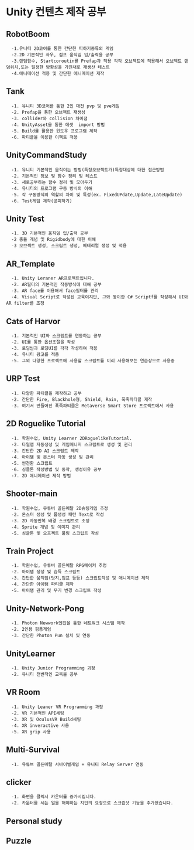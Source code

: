# Unity 컨텐츠 제작 공부

## RobotBoom
      -1.유니티 2D코어를 통한 간단한 피하기종류의 게임
      -2.2D 기본적인 좌우, 점프 움직임 입/출력을 공부
      -3.랜덤함수, Startcoroutin를 Prefap과 적용 각각 오브젝트에 적용해서 오브젝트 랜덤위치,또는 일정한 방향성을 가진채로 재생산 테스트 
      -4.애니메이션 적용 및 간단한 애니메이션 제작
      
## Tank
      -1. 유니티 3D코어를 통한 2인 대전 pvp 및 pve게임
      -2. Prefap을 통한 오브젝트 재생성
      -3. collider와 collision 차이점
      -4. UnityAsset을 통한 에셋  import 방법
      -5. Build를 활용한 윈도우 프로그램 제작
      -6. 파티클을 이용한 이펙트 적용
      
## UnityCommandStudy
      -1. 유니티 기본적인 움직이는 방벙(특정오브젝트가)특정대상에 대한 접근방법
      -2. 기본적인 정보 및 함수 정리 및 테스트
      -3. 새로공부하는 함수 정리 및 모아두기
      -4. 유니티의 프로그램 구동 방식의 이해
      -5. 각 구동방식의 역할의 차이 및 특성(ex. FixedUPdate,Update,LateUpdate)
      -6. Test게임 제작(공피하기)
      
## Unity Test
      -1. 3D 기본적인 움직임 입/출력 공부
      -2 충돌 개념 및 Rigidbody에 대한 이해
      -3 오브젝트 생성, 스크립트 생성, 메테리얼 생성 및 적용
      
      
## AR_Template
      -1. Unity Leraner AR프로젝트입니다.
      -2. AR필터의 기본적인 작동방식에 대해 공부
      -3. AR face를 이용해서 face필터를 관리
      -4. Visual Script로 작성된 교육이지만, 그와 동이한 C# Scriptf를 작성해서 UI와 AR filter를 조정

## Cats of Harvor
      -1. 기본적인 UI와 스크립트를 연동하는 공부
      -2. UI를 통한 옵션조절을 작성
      -3. 로딩씬과 로딩UI를 각각 작성하여 적용
      -4. 유니티 광고를 적용
      -5. 그외 다양한 프로젝트에 사용할 스크립트를 미리 사용해보는 연습장으로 사용중

## URP Test
      -1. 다양한 파티클을 제작하고 공부
      -2. 간단한 Fire, Blackhole형, Shield, Rain, 폭죽파티클 제작
      -3. 여기서 만들어진 폭죽파티클은 Metaverse Smart Store 프로젝트에서 사용
      
## 2D Roguelike Tutorial
      -1. 학원수업, Unity Learner 2DRoguelikeTutorial.
      -2. 타일맵 자동생성 및 게임매니저 스크립트로 생성 및 관리
      -3. 간단한 2D AI 스크립트 제작
      -4. 아이탬 및 몬스터 자동 생성 및 관리
      -5. 씬전환 스크립트
      -6. 싱클톤 작성방법 및 동작, 생성이유 공부
      -7. 2D 애니메이션 제작 방법

## Shooter-main
      -1. 학원수업, 유튜버 골든메탈 2D슈팅게임 추정
      -2. 몬스터 생성 및 몹생성 패턴 Text로 작성
      -3. 2D 자동반복 배경 스크립트로 조정
      -4. Sprite 개념 및 이미지 관리
      -5. 싱글톤 및 오프젝트 풀링 스크립트 작성

## Train Project
      -1. 학원수업, 유튜버 골든메탈 RPG메이커 추정
      -2. 아이탬 생성 및 습득 스크립트
      -3. 간단한 움직임(닷지,점프 등등) 스크립트작성 및 애니메이션 제작
      -4. 간단한 아이탬 파티클 제작
      -5. 아이탬 관리 및 무기 변경 스크립트 작성
     
## Unity-Network-Pong
      -1. Photon Newwork엔진을 통한 네트워크 시스탬 제작
      -2. 2인용 핑퐁게임
      -3. 간단한 Photon Pun 설치 및 연동
      
## UnityLearner
      -1. Unity Junior Programming 과정
      -2. 유니티 전반적인 교욱을 공부
      
## VR Room
      -1. Unity Leaner VR Programming 과정
      -2. VR 기본적인 API세팅
      -3. XR 및 OculusVR Build세팅 
      -4. XR inveractive 사용
      -5. XR grip 사용
      
## Multi-Survival
      -1. 유튜브 골든메탈 서바이벌게임 + 유니티 Relay Server 연동
      
## clicker
      -1. 화면을 클릭시 카운터를 증가시킵니다.
      -2. 카운터를 세는 일을 해야하는 지인의 요청으로 스크린샷 기능을 추가했습니다.

## Personal study

## Puzzle
